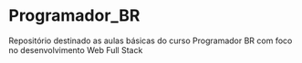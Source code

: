 # Programador_BR
Repositório destinado as aulas básicas do curso Programador BR com foco no desenvolvimento Web Full Stack
